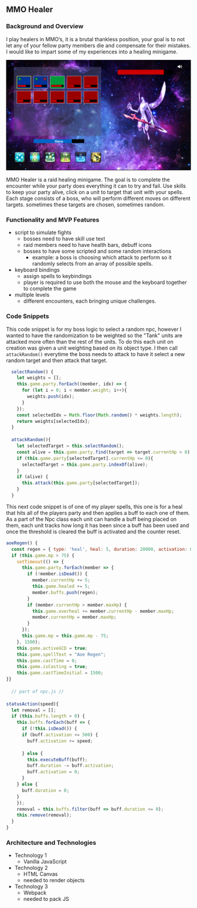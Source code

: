 
## MMO Healer
### Background and Overview

  I play healers in MMO’s, it is a brutal thankless position, your goal is to not let any of your fellow party members die and compensate for their mistakes. I would like to impart some of my experiences into a healing minigame. 

  ![Each object is interactable and keeps track of its own state](/mmohealer-snap.png)

  MMO Healer is a raid healing minigame. The goal is to complete the encounter while your party does everything it can to try and fail. Use skills to keep your party alive, click on a unit to target that unit with your spells. Each stage consists of a boss, who will perform different moves on different targets. sometimes these targets are chosen, sometimes random. 

### Functionality and MVP Features
* script to simulate fights
  * bosses need to have skill use text
  * raid members need to have health bars, debuff icons
  * bosses to have some scripted and some random interactions
    * example: a boss is choosing which attack to perform so it randomly selects from an array of possible spells.
* keyboard bindings
  * assign spells to keybindings
  * player is required to use both the mouse and the keyboard together to complete the game
* multiple levels
  * different encounters, each bringing unique challenges.

### Code Snippets

  This code snippet is for my boss logic to select a random npc, however I wanted to have the randomization to be weighted so the "Tank" units are attacked more often than the rest of the units. To do this each unit on creation was given a unit weighting based on its object type. I then call `attackRandom()` everytime the boss needs to attack to have it select a new random target and then attack that target. 
  
```js
  selectRandom() {
    let weights = [];
    this.game.party.forEach((member, idx) => {
      for (let i = 0; i < member.weight; i++){
        weights.push(idx);
      }
    });
    const selectedIdx = Math.floor(Math.random() * weights.length);
    return weights[selectedIdx];
  }

  attackRandom(){
    let selectedTarget = this.selectRandom();
    const alive = this.game.party.find(target => target.currentHp > 0);
    if (this.game.party[selectedTarget].currentHp <= 0){
      selectedTarget = this.game.party.indexOf(alive);
    }
    if (alive) {
      this.attack(this.game.party[selectedTarget]);
    }
  }
```
  
  This next code snippet is of one of my player spells, this one is for a heal that hits all of the players party and then applies a buff to each one of them. As a part of the Npc class each unit can handle a buff being placed on them, each unit tracks how long it has been since a buff has been used and once the threshold is cleared the buff is activated and the counter reset.
    
    
```js
aoeRegen() {
  const regen = { type: 'heal', heal: 5, duration: 20000, activation: 0 };
  if (this.game.mp > 75) {
    setTimeout(() => {
      this.game.party.forEach(member => {
        if (!member.isDead()) {
          member.currentHp += 5;
          this.game.healed += 5;
          member.buffs.push(regen);
        }
        if (member.currentHp > member.maxHp) {
          this.game.overheal += member.currentHp - member.maxHp;
          member.currentHp = member.maxHp;
        }
      });
      this.game.mp = this.game.mp - 75;
    }, 1500);
    this.game.activeGCD = true;
    this.game.spellText = "Aoe Regen";
    this.game.castTime = 0;
    this.game.isCasting = true;
    this.game.castTimeInitial = 1500;
}}

  // part of npc.js //

statusAction(speed){
  let removal = [];
  if (this.buffs.length > 0) {
    this.buffs.forEach(buff => {
      if (!this.isDead()) {
      if (buff.activation <= 500) {
        buff.activation += speed;

      } else {
        this.executeBuff(buff);
        buff.duration -= buff.activation;
        buff.activation = 0;
      }
    } else {
      buff.duration = 0;
    }
    });
    removal = this.buffs.filter(buff => buff.duration <= 0);
    this.remove(removal);
  }
}

```

### Architecture and Technologies
* Technology 1
    * Vanilla JavaScript
* Technology 2
    * HTML Canvas
    * needed to render objects
* Technology 3
    * Webpack
    * needed to pack JS